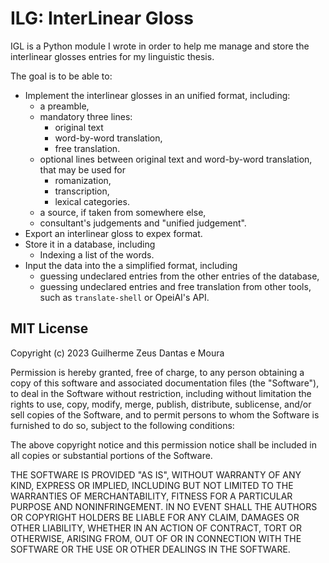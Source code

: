 # ILG: InterLinear Gloss

IGL is a Python module I wrote in order to help me manage and store the interlinear glosses entries for my linguistic thesis.

The goal is to be able to:
- Implement the interlinear glosses in an unified format, including:
	- a preamble,
	- mandatory three lines:
		- original text
		- word-by-word translation,
		- free translation.
	- optional lines between original text and word-by-word translation, that may be used for
		- romanization,
		- transcription,
		- lexical categories.
	- a source, if taken from somewhere else,
	- consultant's judgements and "unified judgement".
- Export an interlinear gloss to expex format.
- Store it in a database, including
	- Indexing a list of the words.
- Input the data into the a simplified format, including
	- guessing undeclared entries from the other entries of the database,
	- guessing undeclared entries and free translation from other tools, such as `translate-shell` or OpeiAI's API.

## MIT License

Copyright (c) 2023 Guilherme Zeus Dantas e Moura

Permission is hereby granted, free of charge, to any person obtaining a copy
of this software and associated documentation files (the "Software"), to deal
in the Software without restriction, including without limitation the rights
to use, copy, modify, merge, publish, distribute, sublicense, and/or sell
copies of the Software, and to permit persons to whom the Software is
furnished to do so, subject to the following conditions:

The above copyright notice and this permission notice shall be included in all
copies or substantial portions of the Software.

THE SOFTWARE IS PROVIDED "AS IS", WITHOUT WARRANTY OF ANY KIND, EXPRESS OR
IMPLIED, INCLUDING BUT NOT LIMITED TO THE WARRANTIES OF MERCHANTABILITY,
FITNESS FOR A PARTICULAR PURPOSE AND NONINFRINGEMENT. IN NO EVENT SHALL THE
AUTHORS OR COPYRIGHT HOLDERS BE LIABLE FOR ANY CLAIM, DAMAGES OR OTHER
LIABILITY, WHETHER IN AN ACTION OF CONTRACT, TORT OR OTHERWISE, ARISING FROM,
OUT OF OR IN CONNECTION WITH THE SOFTWARE OR THE USE OR OTHER DEALINGS IN THE
SOFTWARE.
